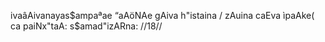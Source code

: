 ivaâAivanayas$ampaªae “aAöNAe gAiva h"istaina /
zAuina caEva ìpaAke( ca paiNx"taA: s$amad"izARna: //18//